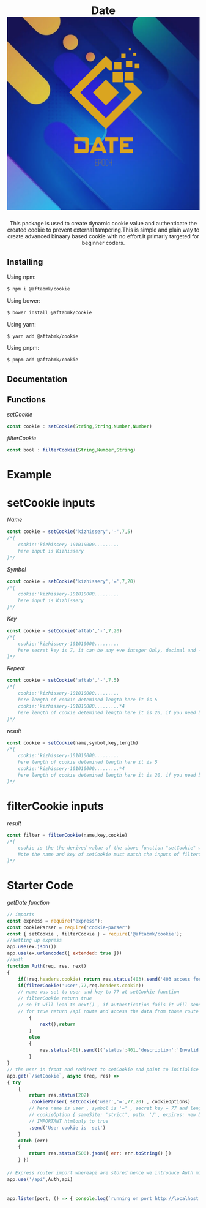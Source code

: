 <h1 align="center">
    Date
   <b>
        <a href="https://aftab.netlify.app"><img src="https://raw.githubusercontent.com/aftabmk/date-Formater/master/img/img.png" /></a><br>
    </b>
</h1>
<p align="center">This package is used to create dynamic cookie value and authenticate the created cookie to prevent external tampering.This is simple and plain way to create advanced binaary based cookie with no effort.It primarly targeted for beginner coders.</p>

## Installing

Using npm:

```bash
$ npm i @aftabmk/cookie
```

Using bower:

```bash
$ bower install @aftabmk/cookie
```

Using yarn:

```bash
$ yarn add @aftabmk/cookie
```

Using pnpm:

```bash
$ pnpm add @aftabmk/cookie
```

## Documentation

## Functions
*setCookie*
```ts
const cookie : setCookie(String,String,Number,Number)
```
*filterCookie*
```ts
const bool : filterCookie(String,Number,String)
```

# Example
# setCookie inputs
*Name*
```js
const cookie = setCookie('kizhissery','-',7,5)
/*{
    cookie:'kizhissery-101010000.........
    here input is Kizhissery
}*/
```
*Symbol*
```js
const cookie = setCookie('kizhissery','=',7,20)
/*{
    cookie:'kizhissery-101010000.........
    here input is Kizhissery
}*/
```
*Key*
```js
const cookie = setCookie('aftab','-',7,20)
/*{
    cookie:'kizhissery-101010000.........
    here secret key is 7, it can be any +ve integer Only, decimal and -ve integer will not function
}*/
```
*Repeat*
```js
const cookie = setCookie('aftab','-',7,5)
/*{
    cookie:'kizhissery-101010000.........
    here length of cookie detemined length here it is 5
    cookie:'kizhissery-101010000.........*4
    here length of cookie detemined length here it is 20, if you need bigger cookie value , should be more than 5 and less than 20 for optimal result
}*/
```
*result*
```js
const cookie = setCookie(name,symbol,key,length)
/*{
    cookie:'kizhissery-101010000.........
    here length of cookie detemined length here it is 5
    cookie:'kizhissery-101010000.........*4
    here length of cookie detemined length here it is 20, if you need bigger cookie value , should be more than 5 and less than 20 for optimal result
}*/
```
# filterCookie inputs

*result*
```js
const filter = filterCookie(name,key,cookie)
/*{
    cookie is the the derived value of the above function "setCookie" which is passed to filter function.
    Note the name and key of setCookie must match the inputs of filterCookie.
}*/
```

# Starter Code
*getDate function*
```js
// imports
const express = require("express");
const cookieParser = require('cookie-parser')
const { setCookie , filterCookie } = require('@aftabmk/cookie');
//setting up express
app.use(ex.json())
app.use(ex.urlencoded({ extended: true }))
//auth
function Auth(req, res, next)
{
    if(!req.headers.cookie) return res.status(403).send('403 access forbidden')
    if(filterCookie('user',77,req.headers.cookie))
    // name was set to user and key to 77 at setCookie function
    // filterCookie return true
    // so it will lead to next() , if authentication fails it will send 403 to unauthorised api/json scrapper
    // for true return /api route and access the data from those route
        {
            next();return
        }
        else
        {
            res.status(401).send([{'status':401,'description':'Invalid certificate'}]);
        }
}
// the user in front end redirect to setCookie end point to initialise setCookie function to set cookie inside cookie-parser option
app.get(`/setCookie`, async (req, res) => 
{ try 
    { 
        return res.status(202)
        .cookieParser( setCookie('user','=',77,20) , cookieOptions)
        // here name is user , symbol is '=' , secret key = 77 and length = 20
        // cookieOption { sameSite: 'strict', path: '/', expires: new Date(Date.now() + 900000), httpOnly: true }
        // IMPORTANT htmlonly to true
        .send('User cookie is  set') 
    } 
    catch (err) 
    { 
        return res.status(500).json({ err: err.toString() }) 
    } })

// Express router import whereapi are stored hence we introduce Auth middleware , to prevent unwanted scrapers
app.use('/api',Auth,api)


app.listen(port, () => { console.log(`running on port http://localhost:5000`) })

